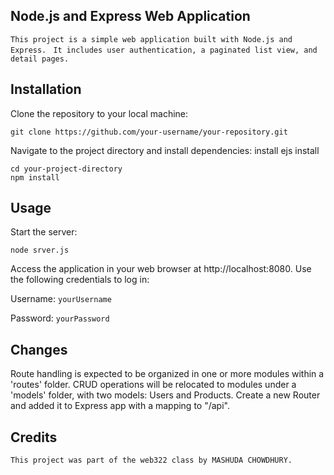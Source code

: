 
## Node.js and Express Web Application

```This project is a simple web application built with Node.js and Express. ```
```It includes user authentication, a paginated list view, and detail pages.```

## Installation

Clone the repository to your local machine:

```
git clone https://github.com/your-username/your-repository.git
```

Navigate to the project directory and install dependencies:
install ejs
install 
```
cd your-project-directory
npm install
```

## Usage

Start the server:

```
node srver.js
```

Access the application in your web browser at
 http://localhost:8080. 
Use the following credentials to log in:


Username:
``` yourUsername ```

Password:
``` yourPassword ```



## Changes
Route handling is expected to be organized in one or more modules within a 'routes' folder.
CRUD operations will be relocated to modules under a 'models' folder, with two models: Users and Products.
Create a new Router and added it to Express app with a mapping to "/api".

## Credits
```This project was part of the web322 class by MASHUDA CHOWDHURY.```

